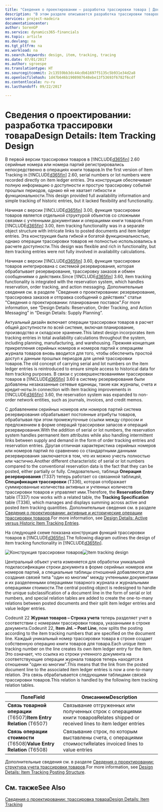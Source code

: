 ```yaml
---
title: "Сведения о проектировании — разработка трассировки товара | Документы Майкрософт"
description: "В этом разделе описывается разработка трассировки товаров в [!INCLUDE[d365fin](includes/d365fin_md.md)]."
services: project-madeira
documentationcenter: 
author: SorenGP
ms.service: dynamics365-financials
ms.topic: article
ms.devlang: na
ms.tgt_pltfrm: na
ms.workload: na
ms.search.keywords: design, item, tracking, tracing
ms.date: 07/01/2017
ms.author: sgroespe
ms.translationtype: HT
ms.sourcegitcommit: 2c13559bb3dc44cdb61697f5135c5b931e34d2a8
ms.openlocfilehash: 1d47b646b1908987648ebe13f53693f6782f6cdf
ms.contentlocale: ru-ru
ms.lasthandoff: 09/22/2017

---
```

# <a name="design-details-item-tracking-design"></a><span data-ttu-id="9eb5c-103">Сведения о проектировании: разработка трассировки товара</span><span class="sxs-lookup"><span data-stu-id="9eb5c-103">Design Details: Item Tracking Design</span></span>
<span data-ttu-id="9eb5c-104">В первой версии трассировки товаров в [!INCLUDE[d365fin](includes/d365fin_md.md)] 2.60 серийные номера или номера партий регистрировались непосредственно в операциях книги товаров.</span><span class="sxs-lookup"><span data-stu-id="9eb5c-104">In the first version of Item Tracking in [!INCLUDE[d365fin](includes/d365fin_md.md)] 2.60, serial numbers or lot numbers were recorded directly on item ledger entries.</span></span> <span data-ttu-id="9eb5c-105">Эта конструкция обеспечивает полную информацию о доступности и простую трассировку событий прошлых периодов, однако ей не хватает гибкости и функциональности.</span><span class="sxs-lookup"><span data-stu-id="9eb5c-105">This design provided full availability information and simple tracking of historic entries, but it lacked flexibility and functionality.</span></span>  

<span data-ttu-id="9eb5c-106">Начиная с версии [!INCLUDE[d365fin](includes/d365fin_md.md)] 3.00, функция трассировки товаров является отдельной структурой объектов со сложными связями с учтенными документами и операциями книги товаров.</span><span class="sxs-lookup"><span data-stu-id="9eb5c-106">From [!INCLUDE[d365fin](includes/d365fin_md.md)] 3.00, item tracking functionality was in a separate object structure with intricate links to posted documents and item ledger entries.</span></span> <span data-ttu-id="9eb5c-107">Эта конструкция была гибкой и богатой функциональностью, однако операции трассировки товаров не полностью использовались в расчете доступности.</span><span class="sxs-lookup"><span data-stu-id="9eb5c-107">This design was flexible and rich in functionality, but item tracking entries were not fully involved in availability calculations.</span></span>  

<span data-ttu-id="9eb5c-108">Начиная с версии [!INCLUDE[d365fin](includes/d365fin_md.md)] 3.60, функция трассировки товаров интегрирована с системой резервирования, которая обрабатывает резервирование, трассировку заказов и обмен сообщениями о действиях.</span><span class="sxs-lookup"><span data-stu-id="9eb5c-108">Since [!INCLUDE[d365fin](includes/d365fin_md.md)] 3.60, item tracking functionality is integrated with the reservation system, which handles reservation, order tracking, and action messaging.</span></span> <span data-ttu-id="9eb5c-109">Дополнительные сведения см. в разделе "Сведения о проектировании: резервирование, трассировка заказов и отправка сообщений о действиях" статьи "Сведения о проектировании: планирование поставок".</span><span class="sxs-lookup"><span data-stu-id="9eb5c-109">For more information, see “Design Details: Reservation, Order Tracking, and Action Messaging” in “Design Details: Supply Planning”.</span></span>  

<span data-ttu-id="9eb5c-110">Актуальный дизайн включает операции трассировки товаров в расчет общей доступности по всей системе, включая планирование, производство и складское хранение.</span><span class="sxs-lookup"><span data-stu-id="9eb5c-110">This latest design incorporates item tracking entries in total availability calculations throughout the system, including planning, manufacturing, and warehousing.</span></span> <span data-ttu-id="9eb5c-111">Прежняя концепция прикрепления серийных номеров и номеров партий к операциям журнала товаров вновь вводится для того, чтобы обеспечить простой доступ к данным прошлых периодов для целей трассировки товаров.</span><span class="sxs-lookup"><span data-stu-id="9eb5c-111">The old concept of carrying serial and lot numbers on the item ledger entries is reintroduced to ensure simple access to historical data for item tracking purposes.</span></span> <span data-ttu-id="9eb5c-112">В связи с усовершенствованиями трассировки товаров в [!INCLUDE[d365fin](includes/d365fin_md.md)] 3.60 в систему резервирования были добавлены незаказанные сетевые единицы, такие как журналы, счета и кредит-ноты.</span><span class="sxs-lookup"><span data-stu-id="9eb5c-112">In connection with item tracking improvements in [!INCLUDE[d365fin](includes/d365fin_md.md)] 3.60, the reservation system was expanded to non-order network entities, such as journals, invoices, and credit memos.</span></span>  

<span data-ttu-id="9eb5c-113">С добавлением серийных номеров или номеров партий система резервирования обрабатывает постоянные атрибуты товаров, обрабатывая при этом промежуточные ссылки между спросом и предложением в форме операций трассировки запасов и операций резервирования.</span><span class="sxs-lookup"><span data-stu-id="9eb5c-113">With the addition of serial or lot numbers, the reservation system handles permanent item attributes while also handling intermittent links between supply and demand in the form of order tracking entries and reservation entries.</span></span> <span data-ttu-id="9eb5c-114">Другая отличная характеристика серийных номеров или номеров партий по сравнению со стандартными данными резервирования заключается в том, что их можно учесть полностью или частично.</span><span class="sxs-lookup"><span data-stu-id="9eb5c-114">Another different characteristic of serial or lot numbers compared to the conventional reservation data is the fact that they can be posted, either partially or fully.</span></span> <span data-ttu-id="9eb5c-115">Следовательно, таблица **Операция резервирования** (T337) теперь работает со связанной таблицей, **Спецификация трассировки** (T336), которая отображает суммированные количества активных и учтенных количеств трассировки товаров и управляет ими.</span><span class="sxs-lookup"><span data-stu-id="9eb5c-115">Therefore, the **Reservation Entry** table (T337) now works with a related table, the **Tracking Specification** table (T336), which manages and displays summing across active and posted item tracking quantities.</span></span> <span data-ttu-id="9eb5c-116">Дополнительные сведения см. в разделе [Сведения о проектировании: активные и исторические операции трассировки товаров](design-details-active-versus-historic-item-tracking-entries.md).</span><span class="sxs-lookup"><span data-stu-id="9eb5c-116">For more information, see [Design Details: Active versus Historic Item Tracking Entries](design-details-active-versus-historic-item-tracking-entries.md).</span></span>  

<span data-ttu-id="9eb5c-117">На следующей схеме показана конструкция функций трассировки товаров в [!INCLUDE[d365fin](includes/d365fin_md.md)].</span><span class="sxs-lookup"><span data-stu-id="9eb5c-117">The following diagram outlines the design of item tracking functionality in [!INCLUDE[d365fin](includes/d365fin_md.md)].</span></span>  

<span data-ttu-id="9eb5c-118">![Конструкция трассировки товаров](media/design_details_item_tracking_design.png "design_details_item_tracking_design")</span><span class="sxs-lookup"><span data-stu-id="9eb5c-118">![Item tracking design](media/design_details_item_tracking_design.png "design_details_item_tracking_design")</span></span>  

<span data-ttu-id="9eb5c-119">Центральный объект учета изменяется для обработки уникальной подклассификации строки документа в форме серийных номеров или номеров партий, а специальные таблицы отношений добавляются для создания связей типа "один ко многим" между учтенными документами и их разделенными операциями товарного журнала и журнальными операциями стоимости.</span><span class="sxs-lookup"><span data-stu-id="9eb5c-119">The central posting object is redesigned to handle the unique subclassification of a document line in the form of serial or lot numbers, and special relation tables are added to create the one-to-many relations between posted documents and their split item ledger entries and value ledger entries.</span></span>  

<span data-ttu-id="9eb5c-120">Codeunit 22 **Журнал товаров – Строка учета** теперь разделяет учет в соответствии с номерами трассировки товара, указанными в строке документа.</span><span class="sxs-lookup"><span data-stu-id="9eb5c-120">Codeunit 22, **Item Jnl. – Post Line**, now splits the posting according to the item tracking numbers that are specified on the document line.</span></span> <span data-ttu-id="9eb5c-121">Каждый уникальный номер трассировки товара в строке создает собственную операцию книги товаров для товара.</span><span class="sxs-lookup"><span data-stu-id="9eb5c-121">Each unique item tracking number on the line creates its own item ledger entry for the item.</span></span> <span data-ttu-id="9eb5c-122">Это означает, что ссылка из строки учтенного документа на соответствующие операции журнала товаров теперь находятся в отношении "один ко многим".</span><span class="sxs-lookup"><span data-stu-id="9eb5c-122">This means that the link from the posted document line to the associated item ledger entries is now a one-to-many relation.</span></span> <span data-ttu-id="9eb5c-123">Эта связь обрабатывается следующими таблицами связей трассировки товаров.</span><span class="sxs-lookup"><span data-stu-id="9eb5c-123">This relation is handled by the following item tracking relation tables.</span></span>  

|<span data-ttu-id="9eb5c-124">Поле</span><span class="sxs-lookup"><span data-stu-id="9eb5c-124">Field</span></span>|<span data-ttu-id="9eb5c-125">Описанием</span><span class="sxs-lookup"><span data-stu-id="9eb5c-125">Description</span></span>|  
|---------------|---------------------------------------|  
|<span data-ttu-id="9eb5c-126">**Связь товарной операции** (T6507)</span><span class="sxs-lookup"><span data-stu-id="9eb5c-126">**Item Entry Relation** (T6507)</span></span>|<span data-ttu-id="9eb5c-127">Связывание отгруженных или полученных строк с операциями книги товаров</span><span class="sxs-lookup"><span data-stu-id="9eb5c-127">Relates shipped or received lines to item ledger entries</span></span>|  
|<span data-ttu-id="9eb5c-128">**Связь операции стоимости** (T6508)</span><span class="sxs-lookup"><span data-stu-id="9eb5c-128">**Value Entry Relation** (T6508)</span></span>|<span data-ttu-id="9eb5c-129">Связывание строк, по которым выставлены счета, с операциями стоимости</span><span class="sxs-lookup"><span data-stu-id="9eb5c-129">Relates invoiced lines to value entries</span></span>|  

<span data-ttu-id="9eb5c-130">Дополнительные сведения см. в разделе [Сведения о проектировании: структура учета трассировки товаров](design-details-item-tracking-posting-structure.md).</span><span class="sxs-lookup"><span data-stu-id="9eb5c-130">For more information, see [Design Details: Item Tracking Posting Structure](design-details-item-tracking-posting-structure.md).</span></span>  

## <a name="see-also"></a><span data-ttu-id="9eb5c-131">См. также</span><span class="sxs-lookup"><span data-stu-id="9eb5c-131">See Also</span></span>  
[<span data-ttu-id="9eb5c-132">Сведения о проектировании: трассировка товара</span><span class="sxs-lookup"><span data-stu-id="9eb5c-132">Design Details: Item Tracking</span></span>](design-details-item-tracking.md)

